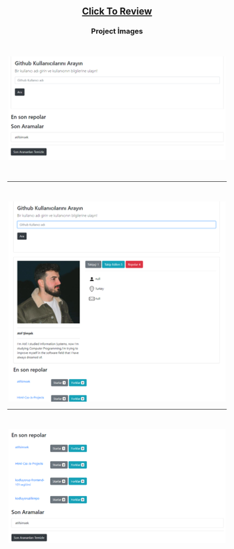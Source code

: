<h2 align="center"><a href="https://atifsimsek.github.io/Html-Css-Js-Projects/JavaScript%20Project/05%20-%20Githup%20Rest-API/index.html">Click To Review</a> </h2>

<h3 align="center">Project İmages</h3>
<br/>


<p align="center"><img  src="images/preview/img-1.png"  width="500" ></p>

<br/>

---

<br/>

<p align="center"><img src="images/preview/img-2.png"  width="500" ></p>

---

<br/>

<p align="center"><img src="images/preview/img-3.png"  width="500" ></p>

